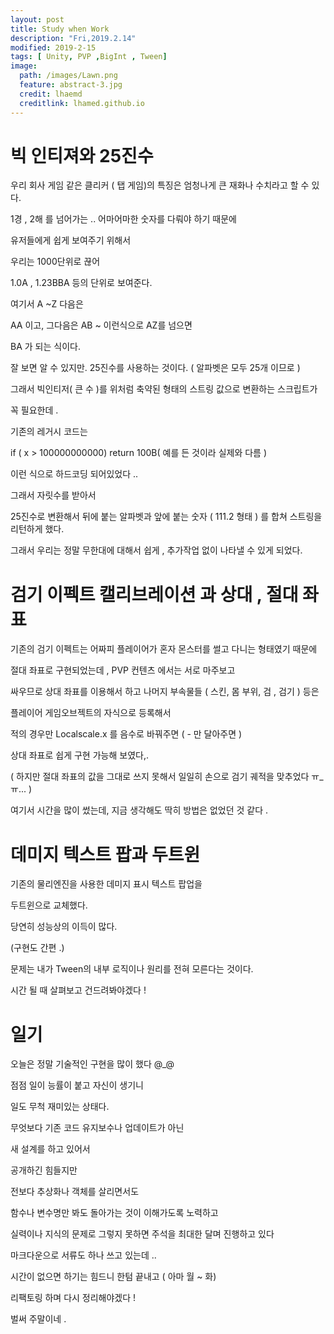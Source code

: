 ```yaml
---
layout: post
title: Study when Work
description: "Fri,2019.2.14"
modified: 2019-2-15
tags: [ Unity, PVP ,BigInt , Tween]
image:
  path: /images/Lawn.png
  feature: abstract-3.jpg
  credit: lhaemd
  creditlink: lhamed.github.io
---
```


# 빅 인티져와 25진수 

우리 회사 게임 같은 클리커 ( 탭  게임)의 특징은 엄청나게 큰 재화나 수치라고 할 수 있다.

1경 , 2해 를 넘어가는 .. 어마어마한 숫자를 다뤄야 하기 때문에

유저들에게 쉽게 보여주기 위해서

우리는 1000단위로 끊어

1.0A , 1.23BBA 등의 단위로 보여준다. 

여기서 A ~Z 다음은 

AA 이고, 그다음은 AB ~ 이런식으로  AZ를 넘으면 

BA 가 되는 식이다. 

잘 보면 알 수 있지만. 25진수를 사용하는 것이다. ( 알파벳은 모두 25개 이므로 )

그래서 빅인티저( 큰 수 )를 위처럼 축약된 형태의 스트링 값으로 변환하는 스크립트가 

꼭 필요한데 .

기존의 레거시 코드는 

if ( x > 100000000000) return 100B( 예를 든 것이라 실제와 다름 )

이런 식으로 하드코딩 되어있었다 ..

그래서 자릿수를 받아서 

25진수로 변환해서 뒤에 붙는 알파벳과 앞에 붙는 숫자 ( 111.2 형태 ) 를 합쳐 스트링을 리턴하게 했다. 

그래서 우리는 정말 무한대에 대해서 쉽게 , 추가작업 없이 나타낼 수 있게 되었다. 

# 검기 이펙트 캘리브레이션 과 상대 , 절대 좌표 

기존의 검기 이펙트는 어짜피 플레이어가 혼자 몬스터를 썰고 다니는 형태였기 때문에 

절대 좌표로 구현되었는데 , PVP 컨텐츠 에서는 서로 마주보고 

싸우므로 상대 좌표를 이용해서 하고 나머지 부속물들 ( 스킨, 몸 부위, 검 , 검기 ) 등은

플레이어 게임오브젝트의 자식으로 등록해서 

적의 경우만 Localscale.x 를 음수로 바꿔주면 ( - 만 달아주면 )

상대 좌표로 쉽게 구현 가능해 보였다,. 

( 하지만 절대 좌표의 값을 그대로 쓰지 못해서 일일히 손으로 검기 궤적을 맞추었다 ㅠ_ㅠ... )

여기서 시간을 많이 썼는데, 지금 생각해도 딱히 방법은 없었던 것 같다 . 

# 데미지 텍스트 팝과 두트윈 

기존의 물리엔진을 사용한 데미지 표시 텍스트 팝업을 

두트윈으로 교체했다. 

당연히 성능상의 이득이 많다. 

(구현도 간편 .)

문제는 내가 Tween의 내부 로직이나 원리를 전혀 모른다는 것이다. 

시간 될 때 살펴보고 건드려봐야겠다 !


# 일기

오늘은 정말 기술적인 구현을 많이 했다 @_@ 

점점 일이 능률이 붙고 자신이 생기니 

일도 무척 재미있는 상태다.

무엇보다 기존 코드 유지보수나 업데이트가 아닌

새 설계를 하고 있어서 

공개하긴 힘들지만 

전보다 추상화나 객체를 살리면서도 

함수나 변수명만 봐도 돌아가는 것이 이해가도록 노력하고 

실력이나 지식의 문제로 그렇지 못하면 주석을 최대한 달며 진행하고 있다 

마크다운으로 서류도 하나 쓰고 있는데 ..

시간이 없으면 하기는 힘드니 한텀 끝내고 ( 아마 월 ~ 화)

리팩토링 하며 다시 정리해야겠다 ! 

벌써 주말이네 . 